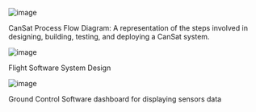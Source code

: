 ![image](https://github.com/user-attachments/assets/f84fb204-f575-4996-96bd-3a614ee65e4d)
  
  CanSat Process Flow Diagram: A representation of the steps involved in designing, building, testing, and deploying a CanSat system.

![image](https://github.com/user-attachments/assets/ccde4da3-1f4b-4a64-8a31-48f2706c0ba8)

  Flight Software System Design

![image](https://github.com/user-attachments/assets/4cdc0fb4-7667-417a-982e-dce9ac801215)

  Ground Control Software dashboard for displaying sensors data
